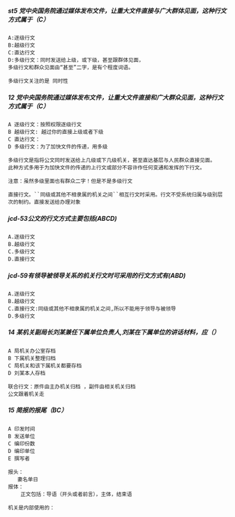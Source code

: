 ##### st5 党中央国务院通过媒体发布文件，让重大文件直接与广大群体见面，这种行文方式属于（C）
    A:逐级行文
    B:越级行文
    C:直达行文
    D:多级行文：同时发送给上级，或下级，甚至跟群体见面，
    多级行文和群众见面由“甚至”二字，是有个程度词语。
    
    多级行文关注的是 同时性

##### 12 党中央国务院通过媒体发布文件，让重大文件直接和广大群众见面，这种行文方式属于（C）
    A 逐级行文：按照权限逐级行文
    B 越级行文: 越过你的直接上级或者下级
    C 直达行文：
    D 多级行文：为了加快文件的传递，用多级
    
    多级行文是指将公文同时发送给上几级或下几级机关，甚至直达基层与人民群众直接见面。
    此种方式多用于为加快文件的传递的上行文或部分不容许作任何变通和发挥的下行文。
    
    注意：虽然多级里面也有群众二字！但是不是多级行文
    
    直接行文。``同级或其他不相隶属的机关之间``相互行文时采用。行文不受系统归属与级别层次的制约。直接发送给办理对象

##### jcd-53公文的行文方式主要包括(ABCD)
    A.逐级行文
    B.越级行文
    C.多级行文
    D.直接行文

##### jcd-59有领导被领导关系的机关行文时可采用的行文方式有(ABD)
    A.逐级行文
    B.越级行文
    C.直接行文:同级或其他不相隶属的机关之间,所以不能用于领导与被领导
    D.多级行文
    

##### 14 某机关副局长刘某兼任下属单位负责人,刘某在下属单位的讲话材料，应（）
    A 局机关办公室存档
    B 下属机关整理归档
    C 局机关和该下属机关都要存档
    D 刘某本人存档
    
    联合行文：原件由主办机关归档 ，副件由相关机关归档
    公文跟着机关走

##### 15 简报的报尾（BC）
    A 印发时间
    B 发送单位
    C 编印份数
    D 编印单位
    E 撰写者
    
    报头：
       妻名单日
    报体：  
        正文包括：导语（开头或者前言），主体，结束语

    机关是内部使用的：        
                 











    